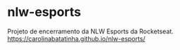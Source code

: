 # nlw-esports
Projeto de encerramento da NLW Esports da Rocketseat. https://carolinabatatinha.github.io/nlw-esports/

